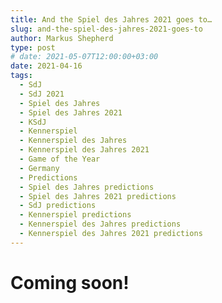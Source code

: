 ```yaml
---
title: And the Spiel des Jahres 2021 goes to…
slug: and-the-spiel-des-jahres-2021-goes-to
author: Markus Shepherd
type: post
# date: 2021-05-07T12:00:00+03:00
date: 2021-04-16
tags:
  - SdJ
  - SdJ 2021
  - Spiel des Jahres
  - Spiel des Jahres 2021
  - KSdJ
  - Kennerspiel
  - Kennerspiel des Jahres
  - Kennerspiel des Jahres 2021
  - Game of the Year
  - Germany
  - Predictions
  - Spiel des Jahres predictions
  - Spiel des Jahres 2021 predictions
  - SdJ predictions
  - Kennerspiel predictions
  - Kennerspiel des Jahres predictions
  - Kennerspiel des Jahres 2021 predictions
---
```


# Coming soon!
